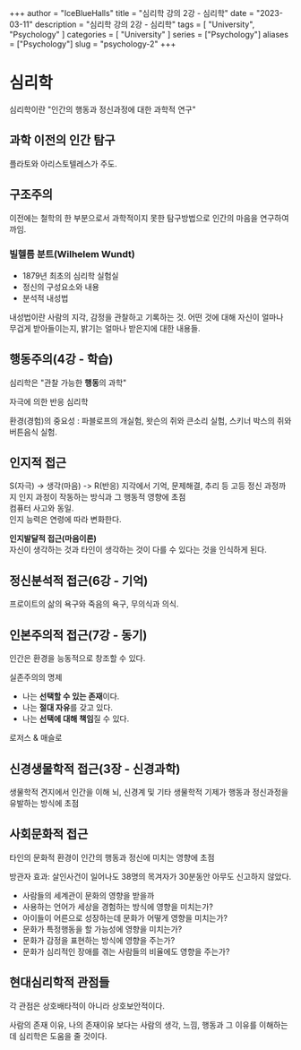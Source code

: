 +++
author = "IceBlueHalls"
title = "심리학 강의 2강 - 심리학"
date = "2023-03-11"
description = "심리학 강의 2강 - 심리학"
tags = [
    "University",
    "Psychology"
]
categories = [
    "University"
]
series = ["Psychology"]
aliases = ["Psychology"]
slug = "psychology-2"
+++

# 심리학
심리학이란 "인간의 행동과 정신과정에 대한 과학적 연구"

## 과학 이전의 인간 탐구
플라토와 아리스토텔레스가 주도.

## 구조주의
이전에는 철학의 한 부분으로서 과학적이지 못한 탐구방법으로 인간의 마음을 연구하여 까임.

### 빌헬름 분트(Wilhelem Wundt)
* 1879년 최초의 심리학 실험실
* 정신의 구성요소와 내용
* 분석적 내성법

내성법이란 사람의 지각, 감정을 관찰하고 기록하는 것. 어떤 것에 대해 자신이 얼마나 무겁게 받아들이는지, 밝기는 얼마나 받은지에 대한 내용들.

## 행동주의(4강 - 학습)
심리학은 "관찰 가능한 **행동**의 과학"

자극에 의한 반응 심리학

환경(경험)의 중요성 : 파블로프의 개실험, 왓슨의 쥐와 큰소리 실험, 스키너 박스의 쥐와 버튼음식 실험.

## 인지적 접근
S(자극) -> 생각(마음) -> R(반응)
지각에서 기억, 문제해결, 추리 등 고등 정신 과정까지 인지 과정이 작동하는 방식과 그 행동적 영향에 초점  
컴퓨터 사고와 동일.  
인지 능력은 연령에 따라 변화한다.

**인지발달적 접근(마음이론)**  
자신이 생각하는 것과 타인이 생각하는 것이 다를 수 있다는 것을 인식하게 된다.

## 정신분석적 접근(6강 - 기억)
프로이트의 삶의 욕구와 죽음의 욕구, 무의식과 의식.

## 인본주의적 접근(7강 - 동기)
인간은 환경을 능동적으로 창조할 수 있다.

실존주의의 명제
- 나는 **선택할 수 있는 존재**이다.
- 나는 **절대 자유**를 갖고 있다.
- 나는 **선택에 대해 책임**질 수 있다.

로저스 & 매슬로

## 신경생물학적 접근(3장 - 신경과학)
생물학적 견지에서 인간을 이해
뇌, 신경계 및 기타 생물학적 기제가 행동과 정신과정을 유발하는 방식에 초점

## 사회문화적 접근
타인의 문화적 환경이 인간의 행동과 정신에 미치는 영향에 초점

방관자 효과: 살인사건이 일어나도 38명의 목겨자가 30분동안 아무도 신고하지 않았다.

* 사람들의 세계관이 문화의 영향을 받을까
* 사용하는 언어가 세상을 경험하는 방식에 영향을 미치는가?
* 아이들이 어른으로 성장하는데 문화가 어떻게 영향을 미치는가?
* 문화가 특정행동을 할 가능성에 영향을 미치는가?
* 문화가 감정을 표현하는 방식에 영향을 주는가?
* 문화가 심리적인 장애를 겪는 사람들의 비율에도 영향을 주는가?

## 현대심리학적 관점들
각 관점은 상호배타적이 아니라 상호보안적이다.

사람의 존재 이유, 나의 존재이유 보다는 사람의 생각, 느낌, 행동과 그 이유를 이해하는데 심리학은 도움을 줄 것이다.